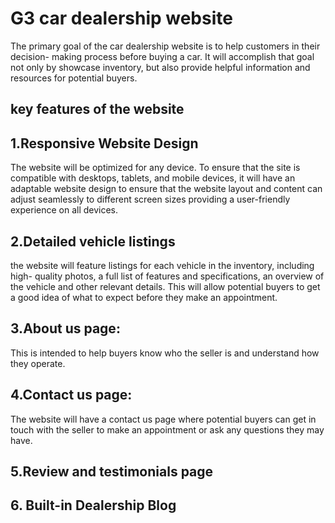
# G3 car dealership website

The primary goal of the car dealership website is to help customers in their decision- making process before buying a car. It will accomplish that goal not only by
showcase inventory, but also provide helpful information and resources for potential
buyers.

## key features of the website

## 1.Responsive Website Design
The website will be optimized for any device. To ensure that the site is compatible
with desktops, tablets, and mobile devices, it will have an adaptable website design
to ensure that the website layout and content can adjust seamlessly to different
screen sizes providing a user-friendly experience on all devices.
## 2.Detailed vehicle listings
the website will feature listings for each vehicle in the inventory, including high- quality photos, a full list of features and specifications, an overview of the vehicle
and other relevant details. This will allow potential buyers to get a good idea of what
to expect before they make an appointment.
## 3.About us page:
This is intended to help buyers know who the seller is and
understand how they operate.
## 4.Contact us page:
The website will have a contact us page where potential buyers
can get in touch with the seller to make an appointment or ask any questions they
may have.
## 5.Review and testimonials page
## 6. Built-in Dealership Blog
